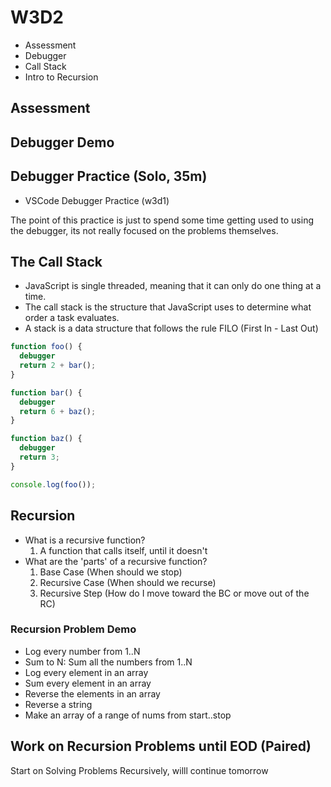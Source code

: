 # W3D2

- Assessment
- Debugger
- Call Stack
- Intro to Recursion

## Assessment

## Debugger Demo

## Debugger Practice (Solo, 35m)

- VSCode Debugger Practice (w3d1)

The point of this practice is just to spend some time getting used to using the debugger, its not really focused on the problems themselves.

## The Call Stack

- JavaScript is single threaded, meaning that it can only do one thing at a time.
- The call stack is the structure that JavaScript uses to determine what order a
task evaluates.
- A stack is a data structure that follows the rule FILO (First In - Last Out)

```js
function foo() {
  debugger
  return 2 + bar();
}

function bar() {
  debugger
  return 6 + baz();
}

function baz() {
  debugger
  return 3;
}

console.log(foo());
```

## Recursion

- What is a recursive function?
  1. A function that calls itself, until it doesn't
- What are the 'parts' of a recursive function?
  1. Base Case (When should we stop)
  2. Recursive Case (When should we recurse)
  3. Recursive Step (How do I move toward the BC or move out of the RC)

### Recursion Problem Demo

- Log every number from 1..N
- Sum to N: Sum all the numbers from 1..N
- Log every element in an array
- Sum every element in an array
- Reverse the elements in an array
- Reverse a string
- Make an array of a range of nums from start..stop

## Work on Recursion Problems until EOD (Paired)

Start on Solving Problems Recursively, willl continue tomorrow